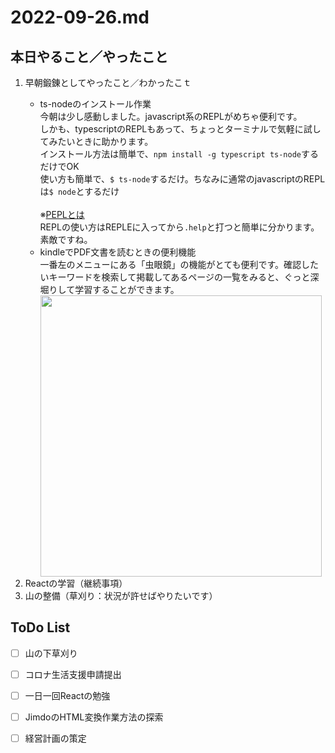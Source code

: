 # 2022-09-26.md
## 本日やること／やったこと
<ol>
  <li>早朝鍛錬としてやったこと／わかったこｔ</li>
  <ul>
    <li>ts-nodeのインストール作業</li>
    今朝は少し感動しました。javascript系のREPLがめちゃ便利です。  <br>
    しかも、typescriptのREPLもあって、ちょっとターミナルで気軽に試してみたいときに助かります。  <br>
    インストール方法は簡単で、<code>npm install -g typescript ts-node</code>するだけでOK <br>
    使い方も簡単で、<code>$ ts-node</code>するだけ。ちなみに通常のjavascriptのREPLは<code>$ node</code>とするだけ<br>
    <br>※<a href="https://ja.wikipedia.org/wiki/REPL">PEPLとは</a><br>
    REPLの使い方はREPLEに入ってから<code>.help</code>と打つと簡単に分かります。素敵ですね。<br>
    <li>kindleでPDF文書を読むときの便利機能</li>
    一番左のメニューにある「虫眼鏡」の機能がとても便利です。確認したいキーワードを検索して掲載してあるページの一覧をみると、ぐっと深堀りして学習することができます。<br>
    <img width="450" src="https://i.imgur.com/l2rIsUj.png"><br>
  </ul>
  <li>Reactの学習（継続事項）</li>
  <li>山の整備（草刈り：状況が許せばやりたいです）</li>
</ol>
    

## ToDo List

  - [ ] 山の下草刈り
  - [ ] コロナ生活支援申請提出
  - [ ] 一日一回Reactの勉強
  - [ ] JimdoのHTML変換作業方法の探索
  - [ ] 経営計画の策定

